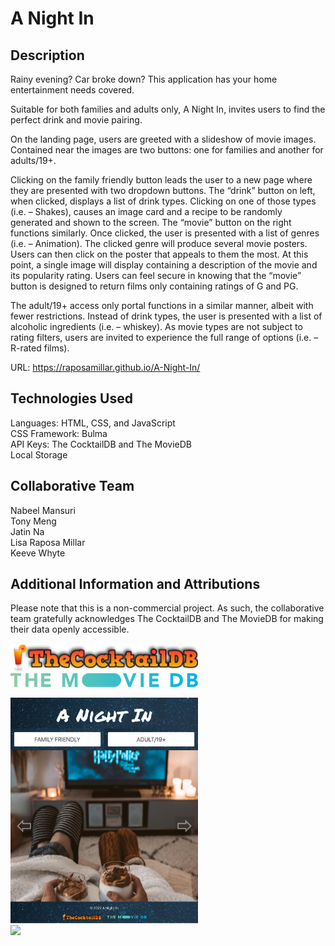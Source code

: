 # A Night In
## Description
Rainy evening?  Car broke down?  This application has your home entertainment needs covered.

Suitable for both families and adults only, A Night In, invites users to find the perfect drink and movie pairing.

On the landing page, users are greeted with a slideshow of movie images.  Contained near the images are two buttons: one for families and another for adults/19+.  

Clicking on the family friendly button leads the user to a new page where they are presented with two dropdown buttons.  The “drink” button on left, when clicked, displays a list of drink types.  Clicking on one of those types (i.e. – Shakes), causes an image card and a recipe to be randomly generated and shown to the screen.  The “movie” button on the right functions similarly.  Once clicked, the user is presented with a list of genres (i.e. – Animation).  The clicked genre will produce several movie posters.  Users can then click on the poster that appeals to them the most.  At this point, a single image will display containing a description of the movie and its popularity rating.  Users can feel secure in knowing that the “movie” button is designed to return films only containing ratings of G and PG.

The adult/19+ access only portal functions in a similar manner, albeit with fewer restrictions.  Instead of drink types, the user is presented with a list of alcoholic ingredients (i.e. – whiskey).  As movie types are not subject to rating filters, users are invited to experience the full range of options (i.e. – R-rated films).

URL: https://raposamillar.github.io/A-Night-In/

## Technologies Used
Languages: HTML, CSS, and JavaScript<br>
CSS Framework: Bulma <br>
API Keys: The CocktailDB and The MovieDB<br>
Local Storage

## Collaborative Team
Nabeel Mansuri <br>
Tony Meng <br>
Jatin Na <br>
Lisa Raposa Millar <br>
Keeve Whyte

## Additional Information and Attributions
Please note that this is a non-commercial project.  As such, the collaborative team gratefully acknowledges The CocktailDB and The MovieDB for making their data openly accessible.<br>

<img src="./assets/images/attribution-logo-the-cocktail-db.png" width="300" /><br>
<img src="./assets/images/attribution-logo-the-movie-db.svg" width="300" /><br> 

<img src="./assets/images/site-screenshot-1.png" width="300"/><br>
<img src="./assets/images/site-screenshot-2.png" width="300"/><br>



